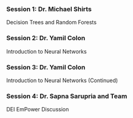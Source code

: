 ### Session 1: Dr. Michael Shirts
Decision Trees and Random Forests 

### Session 2: Dr. Yamil Colon
Introduction to Neural Networks

### Session 3: Dr. Yamil Colon
Introduction to Neural Networks (Continued)

### Session 4: Dr. Sapna Sarupria and Team

DEI EmPower Discussion
